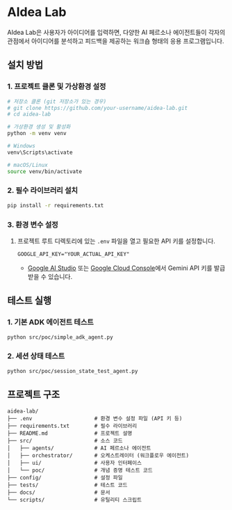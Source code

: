 # AIdea Lab

AIdea Lab은 사용자가 아이디어를 입력하면, 다양한 AI 페르소나 에이전트들이 각자의 관점에서 아이디어를 분석하고 피드백을 제공하는 워크숍 형태의 응용 프로그램입니다.

## 설치 방법

### 1. 프로젝트 클론 및 가상환경 설정

```bash
# 저장소 클론 (git 저장소가 있는 경우)
# git clone https://github.com/your-username/aidea-lab.git
# cd aidea-lab

# 가상환경 생성 및 활성화
python -m venv venv

# Windows
venv\Scripts\activate

# macOS/Linux
source venv/bin/activate
```

### 2. 필수 라이브러리 설치

```bash
pip install -r requirements.txt
```

### 3. 환경 변수 설정

1. 프로젝트 루트 디렉토리에 있는 `.env` 파일을 열고 필요한 API 키를 설정합니다.
   ```
   GOOGLE_API_KEY="YOUR_ACTUAL_API_KEY"
   ```
   - [Google AI Studio](https://makersuite.google.com/) 또는 [Google Cloud Console](https://console.cloud.google.com/)에서 Gemini API 키를 발급받을 수 있습니다.

## 테스트 실행

### 1. 기본 ADK 에이전트 테스트

```bash
python src/poc/simple_adk_agent.py
```

### 2. 세션 상태 테스트

```bash
python src/poc/session_state_test_agent.py
```

## 프로젝트 구조

```
aidea-lab/
├── .env                    # 환경 변수 설정 파일 (API 키 등)
├── requirements.txt        # 필수 라이브러리
├── README.md               # 프로젝트 설명
├── src/                    # 소스 코드
│   ├── agents/             # AI 페르소나 에이전트
│   ├── orchestrator/       # 오케스트레이터 (워크플로우 에이전트)
│   ├── ui/                 # 사용자 인터페이스
│   └── poc/                # 개념 증명 테스트 코드
├── config/                 # 설정 파일
├── tests/                  # 테스트 코드
├── docs/                   # 문서
└── scripts/                # 유틸리티 스크립트
``` 